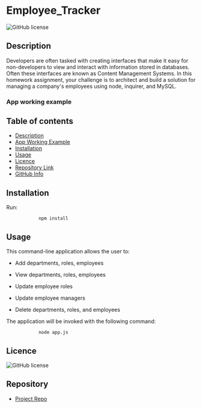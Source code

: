 # Employee_Tracker

![GitHub license](https://img.shields.io/badge/Made%20by-%40mendozar-orange)

## Description 

Developers are often tasked with creating interfaces that make it easy for non-developers to view and interact with information stored in databases. 
Often these interfaces are known as Content Management Systems. 
In this homework assignment, your challenge is to architect and build a solution for managing a company's employees using node, inquirer, and MySQL.

### App working example


## Table of contents

- [Description](#Description)
- [App Working Example](#Description)
- [Installation](#Installation)
- [Usage](#Usage)
- [Licence](#Licence)
- [Repository Link](#Repository)
- [GitHub Info](#GitHub) 

## Installation
Run:

                npm install

## Usage

This command-line application allows the user to:

  * Add departments, roles, employees

  * View departments, roles, employees

  * Update employee roles

  * Update employee managers

  * Delete departments, roles, and employees

The application will be invoked with the following command:

                node app.js

## Licence

![GitHub license](https://img.shields.io/badge/license-MIT-blue.svg)

## Repository

- [Project Repo](https://github.com/mendozar/Employee_Tracker)
